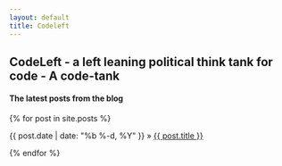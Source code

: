 ```yaml
---
layout: default
title: Codeleft
---
```


## CodeLeft - a left leaning political think tank for code - A code-tank





#### The latest posts from the blog
{% for post in site.posts %}

<div>
  {{ post.date | date: "%b %-d, %Y" }}
    »
  <span class='post-title'>
    <a href="{{ site.url }}{{ post.url }}">{{ post.title }}</a>
  </span>
</div>

{% endfor %}
